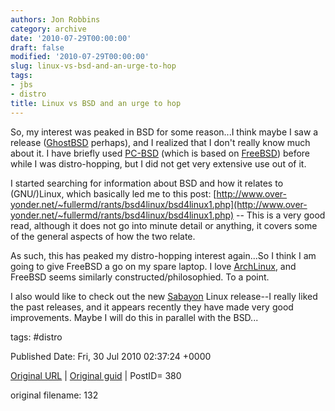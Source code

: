 ```yaml
---
authors: Jon Robbins
category: archive
date: '2010-07-29T00:00:00'
draft: false
modified: '2010-07-29T00:00:00'
slug: linux-vs-bsd-and-an-urge-to-hop
tags:
- jbs
- distro
title: Linux vs BSD and an urge to hop
---
```


So, my interest was peaked in BSD for some reason...I think maybe I saw a release ([GhostBSD](http://www.ghostbsd.org/) perhaps), and I realized that I don't really know much about it.  I have briefly used [PC-BSD](http://www.pcbsd.org/) (which is based on [FreeBSD](http://www.freebsd.org/)) before while I was distro-hopping, but I did not get very extensive use out of it.

 I started searching for information about BSD and how it relates to (GNU/)Linux, which basically led me to this post:  [http://www.over-yonder.net/~fullermd/rants/bsd4linux/bsd4linux1.php](http://www.over-yonder.net/~fullermd/rants/bsd4linux/bsd4linux1.php) -- This is a very good read, although it does not go into minute detail or anything, it covers some of the general aspects of how the two relate.

 As such, this has peaked my distro-hopping interest again...So I think I am going to give FreeBSD a go on my spare laptop.  I love [ArchLinux](http://archlinux.org), and FreeBSD seems similarly constructed/philosophied.  To a point.

 I also would like to check out the new [Sabayon](http://www.sabayon.org/) Linux release--I really liked the past releases, and it appears recently they have made very good improvements.  Maybe I will do this in parallel with the BSD...

 



tags: #distro 


Published Date: Fri, 30 Jul 2010 02:37:24 +0000 

[Original URL](http://factorq.net/2010/07/29/linux-vs-bsd-and-an-urge-to-hop/) | [Original guid](http://factorq.net/?p=380) | PostID= 380

 original filename: 132
